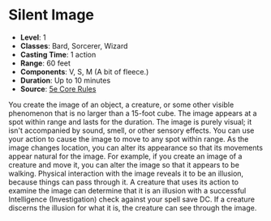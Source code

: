 # Silent Image

- **Level**: 1
- **Classes**: Bard, Sorcerer, Wizard
- **Casting Time**: 1 action
- **Range**: 60 feet
- **Components**: V, S, M (A bit of fleece.)
- **Duration**: Up to 10 minutes
- **Source**: [5e Core Rules](http://dnd.wizards.com/articles/features/systems-reference-document-srd)

You create the image of an object, a creature, or some other visible phenomenon that is no larger than a 15-foot cube. The image appears at a spot within range and lasts for the duration. The image is purely visual; it isn't accompanied by sound, smell, or other sensory effects. You can use your action to cause the image to move to any spot within range. As the image changes location, you can alter its appearance so that its movements appear natural for the image. For example, if you create an image of a creature and move it, you can alter the image so that it appears to be walking. Physical interaction with the image reveals it to be an illusion, because things can pass through it. A creature that uses its action to examine the image can determine that it is an illusion with a successful Intelligence (Investigation) check against your spell save DC. If a creature discerns the illusion for what it is, the creature can see through the image.

